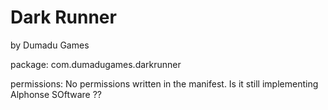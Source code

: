 # Dark Runner 
by Dumadu Games

package: com.dumadugames.darkrunner

permissions: No permissions written in the manifest. Is it still implementing Alphonse SOftware ??
